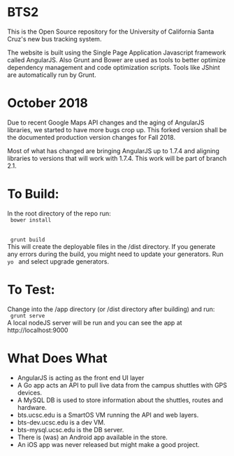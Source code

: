 <!--
The MIT License (MIT)

Copyright (c) 2015 Kevin Abas

Permission is hereby granted, free of charge, to any person obtaining a copy
of this software and associated documentation files (the "Software"), to deal
in the Software without restriction, including without limitation the rights
to use, copy, modify, merge, publish, distribute, sublicense, and/or sell
copies of the Software, and to permit persons to whom the Software is
furnished to do so, subject to the following conditions:

The above copyright notice and this permission notice shall be included in all
copies or substantial portions of the Software.

THE SOFTWARE IS PROVIDED "AS IS", WITHOUT WARRANTY OF ANY KIND, EXPRESS OR
IMPLIED, INCLUDING BUT NOT LIMITED TO THE WARRANTIES OF MERCHANTABILITY,
FITNESS FOR A PARTICULAR PURPOSE AND NONINFRINGEMENT. IN NO EVENT SHALL THE
AUTHORS OR COPYRIGHT HOLDERS BE LIABLE FOR ANY CLAIM, DAMAGES OR OTHER
LIABILITY, WHETHER IN AN ACTION OF CONTRACT, TORT OR OTHERWISE, ARISING FROM,
OUT OF OR IN CONNECTION WITH THE SOFTWARE OR THE USE OR OTHER DEALINGS IN THE
SOFTWARE.

-->

# BTS2
This is the Open Source repository for the University of California Santa Cruz's new bus tracking system.

The website is built using the Single Page Application Javascript framework called AngularJS. Also Grunt and Bower are used as tools
to better optimize dependency management and code optimization scripts. Tools like JShint are automatically run by Grunt.

# October 2018
Due to recent Google Maps API changes and the aging of AngularJS libraries, we started to have more bugs crop up. This forked version shall be the documented production version changes for Fall 2018.

Most of what has changed are bringing AngularJS up to 1.7.4 and aligning libraries to versions that will work with 1.7.4. This work will be part of branch 2.1.


# To Build:
In the root directory of the repo run: <br>
<code> bower install </code> <br>

<code> grunt build  </code> <br>
This will create the deployable files in the /dist directory. If you generate any errors during the build, you might need to update your generators. Run <code> yo </code> and select upgrade generators.

# To Test:
Change into the /app directory (or /dist directory after building) and run:<br>
<code> grunt serve </code> <br>
A local nodeJS server will be run and you can see the app at http://localhost:9000

# What Does What
- AngularJS is acting as the front end UI layer
- A Go app acts an API to pull live data from the campus shuttles with GPS devices.
- A MySQL DB is used to store information about the shuttles, routes and hardware.
- bts.ucsc.edu is a SmartOS VM running the API and web layers.
- bts-dev.ucsc.edu is a dev VM.
- bts-mysql.ucsc.edu is the DB server.
- There is (was) an Android app available in the store.
- An iOS app was never released but might make a good project.
